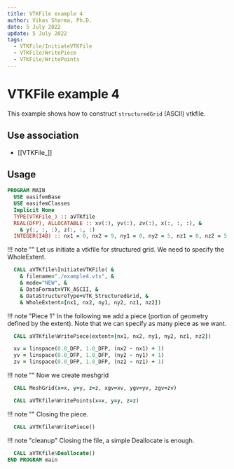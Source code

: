 ```yaml
---
title: VTKFile example 4
author: Vikas Sharma, Ph.D.
date: 5 July 2022
update: 5 July 2022
tags:
  - VTKFile/InitiateVTKFile
  - VTKFile/WritePiece
  - VTKFile/WritePoints
---
```


# VTKFile example 4

This example shows how to construct `structuredGrid` (ASCII) vtkfile.

## Use association

- [[VTKFile_]]

## Usage

```fortran
PROGRAM MAIN
  USE easifemBase
  USE easifemClasses
  Implicit None
  TYPE(VTKFile_) :: aVTKfile
  REAL(DFP), ALLOCATABLE :: xv(:), yv(:), zv(:), x(:, :, :), &
    & y(:, :, :), z(:, :, :)
  INTEGER(I4B) :: nx1 = 0, nx2 = 9, ny1 = 0, ny2 = 5, nz1 = 0, nz2 = 5
```

!!! note ""
    Let us initiate a vtkfile for structured grid. We need to specify the WholeExtent.

```fortran
  CALL aVTKfile%InitiateVTKFile( &
    & filename="./example4.vts", &
    & mode="NEW", &
    & DataFormat=VTK_ASCII, &
    & DataStructureType=VTK_StructuredGrid, &
    & WholeExtent=[nx1, nx2, ny1, ny2, nz1, nz2])
```

!!! note "Piece 1"
    In the following we add a piece (portion of geometry defined by the extent). Note that we can specify as many piece as we want.

```fortran
  CALL aVTKfile%WritePiece(extent=[nx1, nx2, ny1, ny2, nz1, nz2])
```

```fortran
  xv = linspace(0.0_DFP, 1.0_DFP, (nx2 - nx1) + 1)
  yv = linspace(0.0_DFP, 1.0_DFP, (ny2 - ny1) + 1)
  zv = linspace(0.0_DFP, 1.0_DFP, (nz2 - nz1) + 1)
```

!!! note ""
    Now we create meshgrid

```fortran
  CALL MeshGrid(x=x, y=y, z=z, xgv=xv, ygv=yv, zgv=zv)
```

```fortran
  CALL aVTKfile%WritePoints(x=x, y=y, z=z)
```

!!! note ""
    Closing the piece.

```fortran
  CALL aVTKfile%WritePiece()
```

!!! note "cleanup"
    Closing the file, a simple Deallocate is enough.

```fortran
  CALL aVTKfile%Deallocate()
END PROGRAM main
```
